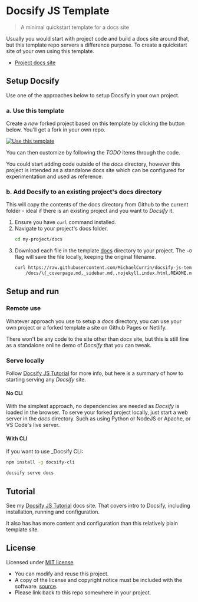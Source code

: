 # Docsify JS Template
> A minimal quickstart template for a docs site

Usually you would start with project code and build a docs site around that, but this template repo servers a difference purpose. To create a quickstart site of your own using this template.

- [Project docs site](https://github.com/MichaelCurrin/docsify-js-template)

## Setup Docsify

Use one of the approaches below to setup Docsify in your own project.

### a. Use this template

Create a _new_ forked project based on this template  by clicking the button below. You'll get a fork in your own repo.

[![Use this template](https://img.shields.io/badge/Use_this_template-green.svg)](https://github.com/MichaelCurrin/docsify-js-template/generate)

You can then customize by following the _TODO_ items through the code.

You could start adding code outside of the _docs_ directory, however this project is intended as a standalone docs site which can be configured for experimentation and used as reference.

### b. Add Docsify to an existing project's docs directory

This will copy the contents of the docs directory from Github to the current folder - ideal if there is an existing project and you want to _Docsify_ it.

1. Ensure you have `curl` command installed.
2. Navigate to your project's docs folder.
    ```sh
    cd my-project/docs
    ```
3. Download each file in the template [docs](/docs) directory to your project. The `-O` flag will save the file locally, keeping the original filename.
    ```sh
    curl https://raw.githubusercontent.com/MichaelCurrin/docsify-js-template/master\
        /docs/\{_coverpage.md,_sidebar.md,.nojekyll,index.html,README.md\} -O
    ```


## Setup and run

### Remote use

Whatever approach you use to setup a _docs_ directory, you can use your own project or a forked template a site on Github Pages or Netlify.

There won't be any code to the site other than _docs_ site, but this is still fine as a standalone online demo of _Docsify_ that you can tweak.


### Serve locally

Follow [Docsify JS Tutorial](https://michaelcurrin.github.io/docsify-js-tutorial/#/?id=serve-a-docsify-site-locally) for more info, but here is a summary of how to starting serving any _Docsify_ site.

#### No CLI

With the simplest approach, no dependencies are needed as _Docsify_ is loaded in the browser. To serve your forked project locally, just start a web server in the _docs_ directory. Such as using Python or NodeJS or Apache, or VS Code's live server.

#### With CLI

If you want to use _Docsify CLI:

```sh
npm install -g docsify-cli
```

```sh
docsify serve docs
```

## Tutorial

See my [Docsify JS Tutorial](https://michaelcurrin.github.io/docsify-js-tutorial/#/) docs site. That covers intro to Docsify, including installation, running and configuration.

It also has has more content and configuration than this relatively plain template site.


## License

Licensed under [MIT license](https://github.com/MichaelCurrin/docsify-js-tutorial/blob/master/LICENSE)

- You can modify and reuse this project.
- A copy of the license and copyright notice must be included with the software. [source](https://choosealicense.com/licenses/#mit).
- Please link back to this repo somewhere in your project.
